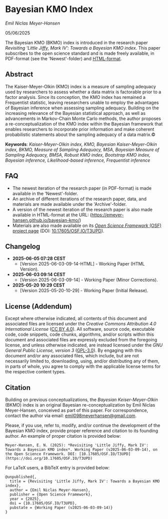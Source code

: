# Bayesian KMO Index

*Emil Niclas Meyer-Hansen*

05/06/2025

The Bayesian KMO (BKMO) index is introduced in the research paper *Revisiting ‘Little Jiffy, Mark IV’: Towards a Bayesian KMO index*. This paper subscribes to the open science standard and is made freely available, in PDF-format (see the 'Newest'-folder) and [HTML-format](https://emeyer-hansen.github.io/bayesian-kmo/).

## Abstract

The Kaiser-Meyer-Olkin (KMO) index is a measure of sampling adequacy used by researchers to assess whether a data matrix is factorable prior to a factor analysis. Since its conception, the KMO index has remained a Frequentist statistic, leaving researchers unable to employ the advantages of Bayesian inference when assessing sampling adequacy. Building on the increasing relevance of the Bayesian statistical approach, as well as advancements in Markov-Chain Monte Carlo methods, the author proposes a re-conceptualization of the KMO index within the Bayesian framework that enables researchers to incorporate prior information and make coherent probabilistic statements about the sampling adequacy of a data matrix.©

**Keywords**: *Kaiser-Meyer-Olkin index, KMO, Bayesian Kaiser-Meyer-Olkin index, BKMO, Measure of Sampling Adequacy, MSA, Bayesian Measure of Sampling Adequacy, BMSA, Robust KMO index, Bootstrap KMO index, Bayesian inference, Likelihood-based inference, Frequentist inference*

## FAQ
- The newest iteration of the research paper (in PDF-format) is made available in the 'Newest'-folder.
- An archive of different iterations of the research paper, data, and materials are made available under the 'Archive'-folder.
- A version of the newest iteration of the research paper is also made available in HTML-format at the URL: (https://emeyer-hansen.github.io/bayesian-kmo/)
- Materials are also made available on its [*Open Science Framework* (OSF) project page](https://osf.io/t3upd/) (DOI: [10.17605/OSF.IO/T3UPD](https://doi.org/10.17605/OSF.IO/T3UPD)).

## Changelog

- **2025-06-05 07:28 CEST**
  - [Version 2025-06-03-09-14-HTML] - Working Paper (HTML Version).
- **2025-06-03 09:14 CEST**
  - [Version 2025-06-03-09-14] - Working Paper (Minor Corrections).
- **2025-05-20 10:29 CEST**
  - [Version 2025-05-20-10-29] - Working Paper (Initial Release).

## License (Addendum)

Except where otherwise indicated, all contents of this document and associated files are licensed under the *Creative Commons Attribution 4.0 International License* ([CC BY 4.0](https://creativecommons.org/licenses/by/4.0/)). All software, source code, executable code, code snippets, code chunks, algorithms, and/or scripts within this document and associated files are expressly excluded from the foregoing license, and unless otherwise indicated, are instead licensed under the *GNU General Public License, version 3* ([GPL-3.0](https://www.gnu.org/licenses/gpl-3.0.html)). By engaging with this document and/or any associated files, which include, but are not necessarily limited to, downloading, using, and/or distributing any of them, in parts of whole, you agree to comply with the applicable license terms for the respective content types.

## Citation

Building on previous conceptualizations, the *Bayesian Keiser-Meyer-Olkin* (BKMO) index is an original Bayesian re-conceptualization by Emil Niclas Meyer-Hansen, conceived as part of this paper. For correspondence, contact the author via email: emil098meyerhansen@gmail.com.

Please, if you use, refer to, modify, and/or continue the development of the Bayesian KMO index, provide proper reference and citation to its founding author. An example of proper citation is provided below:
```
Meyer-Hansen, E. N. (2025): *Revisiting 'Little Jiffy, Mark IV': Towards a Bayesian KMO index*. Working Paper (v2025-06-03-09-14), on the Open Science Framework. DOI: [10.17605/OSF.IO/T3UPD](https://doi.org/10.17605/OSF.IO/T3UPD)
```

For LaTeX users, a BibTeX entry is provided below:
```
@unpublished{,
  title = {Revisiting 'Little Jiffy, Mark IV': Towards a Bayesian KMO index},
  author = {Emil Niclas Meyer-Hansen},
  publisher = {Open Science Framework},
  year = {2025},
  doi = {10.17605/OSF.IO/T3UPD},
  pubstate = {Working Paper (v2025-06-03-09-14)}
}
```
